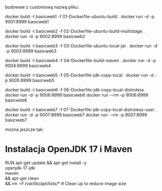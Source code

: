 budowaie z customową nazwą pliku:

docker build -t basicweb1 -f 01-Dockerfile-ubuntu-build .
docker run -d -p 9001:8999 basicweb1

docker build -t basicweb2 -f 02-Dockerfile-ubuntu-build-multistage .
docker run -d -p 9002:8999 basicweb2

docker build -t basicweb3 -f 03-Dockerfile-ubuntu-local-jar .
docker run -d -p 9003:8999 basicweb3

docker build -t basicweb4 -f 04-Dockerfile-build-maven .
docker run -d -p 9004:8999 basicweb4

docker build -t basicweb5 -f 05-Dockerfile-jdk-copy-local .
docker run -d -p 9005:8999 basicweb5

docker build -t basicweb6 -f 06-Dockerfile-jdk-copy-local-distroless .
docker run -d -p 9006:8999 basicweb6
docker run --rm -p 9006:8999 basicweb6

docker build -t basicweb7 -f 07-Dockerfile-jdk-copy-local-distroless-user .
docker run -d -p 9007:8999 basicweb7
docker run --rm -p 9007:8999 basicweb7

mozna jeszcze tak:
# Instalacja OpenJDK 17 i Maven
RUN apt-get update && apt-get install -y \
openjdk-17-jdk \
maven \
&& apt-get clean \
&& rm -rf /var/lib/apt/lists/*  # Clean up to reduce image size
